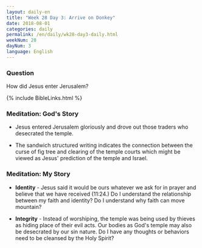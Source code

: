 ```yaml
---
layout: daily-en
title: "Week 28 Day 3: Arrive on Donkey"
date: 2018-08-01 
categories: daily
permalink: /en/daily/wk28-day3-daily.html
weekNum: 28
dayNum: 3
language: English
---
```


### Question     
How did Jesus enter Jerusalem?

{% include BibleLinks.html %} 

### Meditation: God's Story   
+ Jesus entered Jerusalem gloriously and drove out those traders who desecrated the temple. 

+ The sandwich structured writing indicates the connection between the curse of fig tree and clearing of the temple courts which might be viewed as Jesus' prediction of the temple and Israel. 

### Meditation: My Story   
+ **Identity** - Jesus said it would be ours whatever we ask for in prayer and believe that we have received (11:24.) Do I understand the relationship between my faith and identity? Do I understand why faith can move mountain? 

+ **Integrity** - Instead of worshiping, the temple was being used by thieves as hiding place of their evil acts. Our bodies as God's temple may also be desecrated by our sin nature. Do I have any thoughts or behaviors need to be cleansed by the Holy Spirit? 

